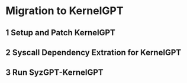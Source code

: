 # Migration to KernelGPT


## 1 Setup and Patch KernelGPT

## 2 Syscall Dependency Extration for KernelGPT

## 3 Run SyzGPT-KernelGPT